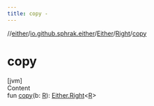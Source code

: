 ```yaml
---
title: copy -
---
```

//[either](../../../index.md)/[io.github.sphrak.either](../../index.md)/[Either](../index.md)/[Right](index.md)/[copy](copy.md)



# copy  
[jvm]  
Content  
fun [copy](copy.md)(b: [R](index.md)): [Either.Right](index.md)<[R](index.md)>  



